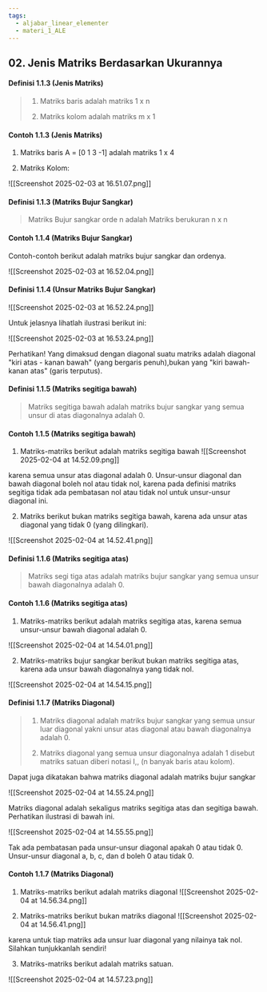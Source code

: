 ```yaml
---
tags:
  - aljabar_linear_elementer
  - materi_1_ALE
---
```

## 02. Jenis Matriks Berdasarkan Ukurannya


#### Definisi 1.1.3 (Jenis Matriks)

>1) Matriks baris adalah matriks 1 x n
>   
>2) Matriks kolom adalah matriks m x 1


#### Contoh 1.1.3 (Jenis Matriks)

1) Matriks baris A = [0 1 3 -1] adalah matriks 1 x 4

2) Matriks Kolom:

![[Screenshot 2025-02-03 at 16.51.07.png]]

#### Definisi 1.1.3 (Matriks Bujur Sangkar)

> Matriks Bujur sangkar orde n adalah Matriks berukuran n x n


#### Contoh 1.1.4 (Matriks Bujur Sangkar)

Contoh-contoh berikut adalah matriks bujur sangkar dan ordenya.

![[Screenshot 2025-02-03 at 16.52.04.png]]

#### Definisi 1.1.4 (Unsur Matriks Bujur Sangkar)

![[Screenshot 2025-02-03 at 16.52.24.png]]

Untuk jelasnya lihatlah ilustrasi berikut ini:

![[Screenshot 2025-02-03 at 16.53.24.png]]

Perhatikan!
Yang dimaksud dengan diagonal suatu matriks adalah diagonal "kiri atas - kanan bawah" (yang bergaris penuh),bukan yang "kiri bawah-kanan atas" (garis terputus).


#### Definisi 1.1.5 (Matriks segitiga bawah)

> Matriks segitiga bawah adalah matriks bujur sangkar yang semua unsur di atas diagonalnya adalah 0.

#### Contoh 1.1.5 (Matriks segitiga bawah)

1. Matriks-matriks berikut adalah matriks segitiga bawah
![[Screenshot 2025-02-04 at 14.52.09.png]]

karena semua unsur atas diagonal adalah 0. Unsur-unsur diagonal dan bawah diagonal boleh nol atau tidak nol, karena pada definisi matriks segitiga tidak ada pembatasan nol atau tidak nol untuk unsur-unsur diagonal ini.

2. Matriks berikut bukan matriks segitiga bawah, karena ada unsur atas diagonal yang tidak 0 (yang dilingkari).

![[Screenshot 2025-02-04 at 14.52.41.png]]

#### Definisi 1.1.6 (Matriks segitiga atas)

> Matriks segi tiga atas adalah matriks bujur sangkar yang semua unsur bawah diagonalnya adalah 0.


#### Contoh 1.1.6 (Matriks segitiga atas)

1. Matriks-matriks berikut adalah matriks segitiga atas, karena semua unsur-unsur bawah diagonal adalah 0.

![[Screenshot 2025-02-04 at 14.54.01.png]]

2. Matriks-matriks bujur sangkar berikut bukan matriks segitiga atas, karena ada unsur bawah diagonalnya yang tidak nol.

![[Screenshot 2025-02-04 at 14.54.15.png]]


#### Definisi 1.1.7 (Matriks Diagonal)

>1. Matriks diagonal adalah matriks bujur sangkar yang semua unsur luar diagonal yakni unsur atas diagonal atau bawah diagonalnya adalah 0.
>   
>2. Matriks diagonal yang semua unsur diagonalnya adalah 1 disebut matriks satuan diberi notasi I,, (n banyak baris atau kolom).

Dapat juga dikatakan bahwa matriks diagonal adalah matriks bujur sangkar

![[Screenshot 2025-02-04 at 14.55.24.png]]

Matriks diagonal adalah sekaligus matriks segitiga atas dan segitiga bawah. Perhatikan ilustrasi di bawah ini.

![[Screenshot 2025-02-04 at 14.55.55.png]]

Tak ada pembatasan pada unsur-unsur diagonal apakah 0 atau tidak 0. Unsur-unsur diagonal a, b, c, dan d boleh 0 atau tidak 0.


#### Contoh 1.1.7 (Matriks Diagonal)

1. Matriks-matriks berikut adalah matriks diagonal
![[Screenshot 2025-02-04 at 14.56.34.png]]

2. Matriks-matriks berikut bukan matriks diagonal
![[Screenshot 2025-02-04 at 14.56.41.png]]

karena untuk tiap matriks ada unsur luar diagonal yang nilainya tak nol. Silahkan tunjukkanlah sendiri!

3. Matriks-matriks berikut adalah matriks satuan.

![[Screenshot 2025-02-04 at 14.57.23.png]]


